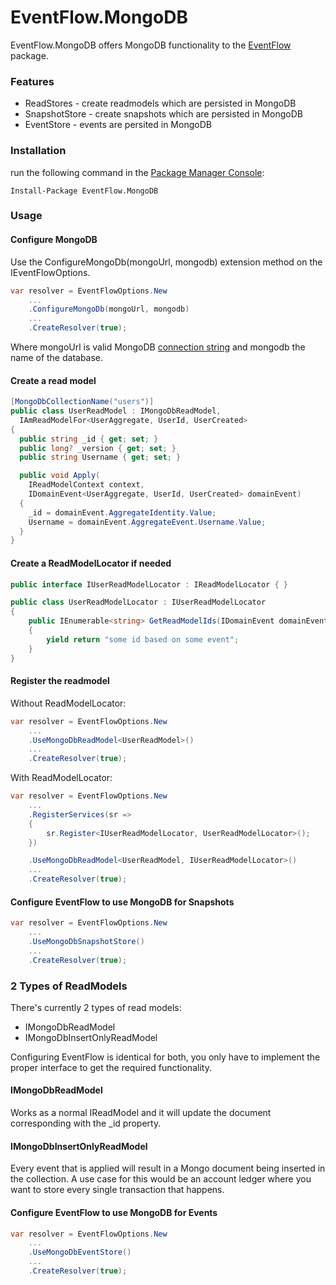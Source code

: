 # EventFlow.MongoDB

EventFlow.MongoDB offers MongoDB functionality to the [EventFlow](https://github.com/eventflow/EventFlow) package.

### Features
* ReadStores - create readmodels which are persisted in MongoDB
* SnapshotStore - create snapshots which are persisted in MongoDB
* EventStore - events are persited in MongoDB

### Installation
run the following command in the [Package Manager Console](https://docs.nuget.org/docs/start-here/using-the-package-manager-console):

```Install-Package EventFlow.MongoDB```

### Usage
#### Configure MongoDB
Use the ConfigureMongoDb(mongoUrl, mongodb) extension method on the IEventFlowOptions.
```c#
var resolver = EventFlowOptions.New
    ...
    .ConfigureMongoDb(mongoUrl, mongodb)
    ...
    .CreateResolver(true);
```

Where mongoUrl is valid MongoDB [connection string](https://docs.mongodb.com/manual/reference/connection-string/) and mongodb the name of the database.

#### Create a read model
```c#
[MongoDbCollectionName("users")]
public class UserReadModel : IMongoDbReadModel,
  IAmReadModelFor<UserAggregate, UserId, UserCreated>
{   
  public string _id { get; set; }
  public long? _version { get; set; }
  public string Username { get; set; }

  public void Apply(
    IReadModelContext context,
    IDomainEvent<UserAggregate, UserId, UserCreated> domainEvent)
  {
    _id = domainEvent.AggregateIdentity.Value;
    Username = domainEvent.AggregateEvent.Username.Value;
  }
}
```
#### Create a ReadModelLocator if needed
```c#
public interface IUserReadModelLocator : IReadModelLocator { }

public class UserReadModelLocator : IUserReadModelLocator
{
    public IEnumerable<string> GetReadModelIds(IDomainEvent domainEvent)
    {
        yield return "some id based on some event";
    }
}
```
#### Register the readmodel
Without ReadModelLocator:
```c#
var resolver = EventFlowOptions.New
    ...
    .UseMongoDbReadModel<UserReadModel>()
    ...
    .CreateResolver(true);
```

With ReadModelLocator:
```c#
var resolver = EventFlowOptions.New
    ...
    .RegisterServices(sr =>
    {
        sr.Register<IUserReadModelLocator, UserReadModelLocator>();
    })

    .UseMongoDbReadModel<UserReadModel, IUserReadModelLocator>()
    ...
    .CreateResolver(true);
```
#### Configure EventFlow to use MongoDB for Snapshots
```c#
var resolver = EventFlowOptions.New
    ...
    .UseMongoDbSnapshotStore()
    ...
    .CreateResolver(true);
```
### 2 Types of ReadModels
There's currently 2 types of read models:
* IMongoDbReadModel
* IMongoDbInsertOnlyReadModel

Configuring EventFlow is identical for both, you only have to implement the proper interface to get the required functionality.

#### IMongoDbReadModel
Works as a normal IReadModel and it will update the document corresponding with the _id property.
#### IMongoDbInsertOnlyReadModel
Every event that is applied will result in a Mongo document being inserted in the collection. A use case for this would be an account ledger where you want to store every single transaction that happens.

#### Configure EventFlow to use MongoDB for Events
```c#
var resolver = EventFlowOptions.New
    ...
    .UseMongoDbEventStore()
    ...
    .CreateResolver(true);
```
